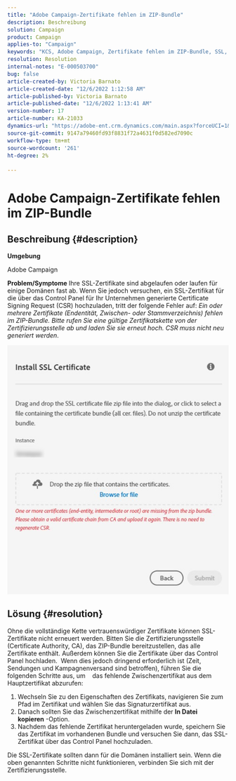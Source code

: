 ```yaml
---
title: "Adobe Campaign-Zertifikate fehlen im ZIP-Bundle"
description: Beschreibung
solution: Campaign
product: Campaign
applies-to: "Campaign"
keywords: "KCS, Adobe Campaign, Zertifikate fehlen im ZIP-Bundle, SSL, Domäne, Control Panel"
resolution: Resolution
internal-notes: "E-000503700"
bug: false
article-created-by: Victoria Barnato
article-created-date: "12/6/2022 1:12:58 AM"
article-published-by: Victoria Barnato
article-published-date: "12/6/2022 1:13:41 AM"
version-number: 17
article-number: KA-21033
dynamics-url: "https://adobe-ent.crm.dynamics.com/main.aspx?forceUCI=1&pagetype=entityrecord&etn=knowledgearticle&id=2adaa11c-0375-ed11-81ab-6045bd0061cb"
source-git-commit: 9147a79460fd93f8831f72a4631f0d582ed7090c
workflow-type: tm+mt
source-wordcount: '261'
ht-degree: 2%

---
```


# Adobe Campaign-Zertifikate fehlen im ZIP-Bundle

## Beschreibung {#description}

<b>Umgebung</b>

Adobe Campaign

<b>Problem/Symptome</b>
Ihre SSL-Zertifikate sind abgelaufen oder laufen für einige Domänen fast ab. Wenn Sie jedoch versuchen, ein SSL-Zertifikat für die über das Control Panel für Ihr Unternehmen generierte Certificate Signing Request (CSR) hochzuladen, tritt der folgende Fehler auf: *Ein oder mehrere Zertifikate (Endentität, Zwischen- oder Stammverzeichnis) fehlen im ZIP-Bundle. Bitte rufen Sie eine gültige Zertifikatskette von der Zertifizierungsstelle ab und laden Sie sie erneut hoch. CSR muss nicht neu generiert werden*.


![](assets/___2bdaa11c-0375-ed11-81ab-6045bd0061cb___.png)


## Lösung {#resolution}


Ohne die vollständige Kette vertrauenswürdiger Zertifikate können SSL-Zertifikate nicht erneuert werden. Bitten Sie die Zertifizierungsstelle (Certificate Authority, CA), das ZIP-Bundle bereitzustellen, das alle Zertifikate enthält. Außerdem können Sie die Zertifikate über das Control Panel hochladen.  Wenn dies jedoch dringend erforderlich ist (Zeit, Sendungen und Kampagnenversand sind betroffen), führen Sie die folgenden Schritte aus, um &#x200B; &#x200B; &#x200B; das fehlende Zwischenzertifikat aus dem Hauptzertifikat abzurufen:

1. Wechseln Sie zu den Eigenschaften des Zertifikats, navigieren Sie zum Pfad im Zertifikat und wählen Sie das Signaturzertifikat aus.
2. Danach sollten Sie das Zwischenzertifikat mithilfe der <b>In Datei kopieren</b> -Option.
3. Nachdem das fehlende Zertifikat heruntergeladen wurde, speichern Sie das Zertifikat im vorhandenen Bundle und versuchen Sie dann, das SSL-Zertifikat über das Control Panel hochzuladen.


Die SSL-Zertifikate sollten dann für die Domänen installiert sein. Wenn die oben genannten Schritte nicht funktionieren, verbinden Sie sich mit der Zertifizierungsstelle.
